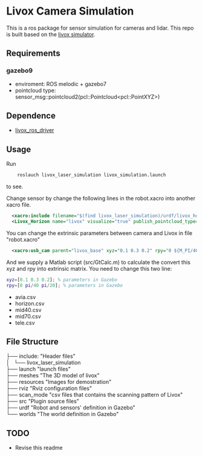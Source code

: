 # Livox Camera Simulation
This is a ros package for sensor simulation for cameras and lidar. This repo is built based on the [livox simulator](https://github.com/lvfengchi/livox_laser_simulation). 

## Requirements
### gazebo9
- enviroment: ROS melodic + gazebo7
- pointcloud type: sensor_msg::pointcloud2(pcl::Pointcloud\<pcl::PointXYZ\>)

## Dependence

- [livox_ros_driver](https://github.com/Livox-SDK/livox_ros_driver)

## Usage

Run 
```bash
    roslauch livox_laser_simulation livox_simulation.launch
```
to see.

Change sensor by change the following lines in the robot.xacro into another xacro file.
```xml
  <xacro:include filename="$(find livox_laser_simulation)/urdf/livox_horizon.xacro"/>
  <Livox_Horizon name="livox" visualize="true" publish_pointcloud_type="2"/>
```
You can change the extrinsic parameters between camera and Livox in file "robot.xacro"
```xml
  <xacro:usb_cam parent="livox_base" xyz="0.1 0.3 0.2" rpy="0 ${M_PI/40} ${M_PI/20}"/>

```
And we supply a Matlab script (src/GtCalc.m) to calculate the convert this xyz and rpy into extrinsic matrix. You need to change
this two line:
```matlab
xyz=[0.1 0.3 0.2]; % parameters in Gazebo
rpy=[0 pi/40 pi/20]; % parameters in Gazebo
```


- avia.csv
- horizon.csv
- mid40.csv
- mid70.csv
- tele.csv

## File Structure

├── include:     "Header files"   
│   └── livox_laser_simulation  
├── launch       "launch files"  
├── meshes       "The 3D model of livox"  
├── resources    "Images for demostration"  
├── rviz         "Rviz configuration files"  
├── scan_mode    "csv files that contains the scanning pattern of Livox"  
├── src          "Plugin source files"  
├── urdf         "Robot and sensors' definition in Gazebo"  
└── worlds       "The world definition in Gazebo"  

## TODO
- Revise this readme
